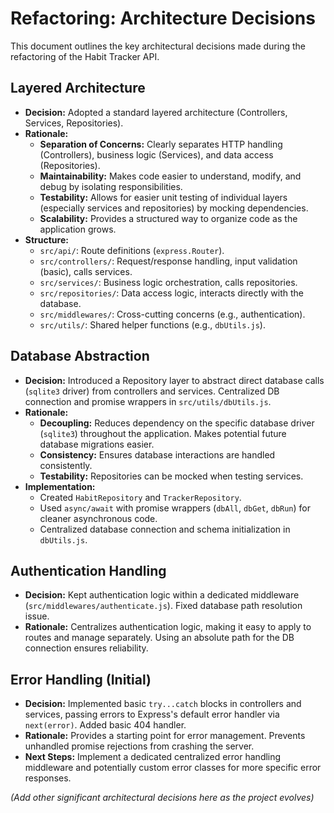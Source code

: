 # Refactoring: Architecture Decisions

This document outlines the key architectural decisions made during the refactoring of the Habit Tracker API.

## Layered Architecture

- **Decision:** Adopted a standard layered architecture (Controllers, Services, Repositories).
- **Rationale:**
  - **Separation of Concerns:** Clearly separates HTTP handling (Controllers), business logic (Services), and data access (Repositories).
  - **Maintainability:** Makes code easier to understand, modify, and debug by isolating responsibilities.
  - **Testability:** Allows for easier unit testing of individual layers (especially services and repositories) by mocking dependencies.
  - **Scalability:** Provides a structured way to organize code as the application grows.
- **Structure:**
  - `src/api/`: Route definitions (`express.Router`).
  - `src/controllers/`: Request/response handling, input validation (basic), calls services.
  - `src/services/`: Business logic orchestration, calls repositories.
  - `src/repositories/`: Data access logic, interacts directly with the database.
  - `src/middlewares/`: Cross-cutting concerns (e.g., authentication).
  - `src/utils/`: Shared helper functions (e.g., `dbUtils.js`).

## Database Abstraction

- **Decision:** Introduced a Repository layer to abstract direct database calls (`sqlite3` driver) from controllers and services. Centralized DB connection and promise wrappers in `src/utils/dbUtils.js`.
- **Rationale:**
  - **Decoupling:** Reduces dependency on the specific database driver (`sqlite3`) throughout the application. Makes potential future database migrations easier.
  - **Consistency:** Ensures database interactions are handled consistently.
  - **Testability:** Repositories can be mocked when testing services.
- **Implementation:**
  - Created `HabitRepository` and `TrackerRepository`.
  - Used `async/await` with promise wrappers (`dbAll`, `dbGet`, `dbRun`) for cleaner asynchronous code.
  - Centralized database connection and schema initialization in `dbUtils.js`.

## Authentication Handling

- **Decision:** Kept authentication logic within a dedicated middleware (`src/middlewares/authenticate.js`). Fixed database path resolution issue.
- **Rationale:** Centralizes authentication logic, making it easy to apply to routes and manage separately. Using an absolute path for the DB connection ensures reliability.

## Error Handling (Initial)

- **Decision:** Implemented basic `try...catch` blocks in controllers and services, passing errors to Express's default error handler via `next(error)`. Added basic 404 handler.
- **Rationale:** Provides a starting point for error management. Prevents unhandled promise rejections from crashing the server.
- **Next Steps:** Implement a dedicated centralized error handling middleware and potentially custom error classes for more specific error responses.

_(Add other significant architectural decisions here as the project evolves)_
